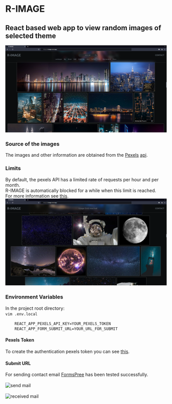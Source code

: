 # R-IMAGE 
## React based web app to view random images of selected theme
![screenshot](./screenshots/01.png)<br>
### Source of the images
The images and other information are obtained from the [Pexels](https://www.pexels.com/ "") [api](https://www.pexels.com/api/documentation/ "").<br>
### Limits
By default, the pexels API has a limited rate of requests per hour and per month.<br>
R-IMAGE is automatically blocked for a while when this limit is reached.<br>
For more information see [this](https://www.pexels.com/api/documentation/#guidelines, "").<br>
![blocked](./screenshots/07.png)<br>
### Environment Variables
In the project root directory:<br>
```vim .env.local```<br>
```
    REACT_APP_PEXELS_API_KEY=YOUR_PEXELS_TOKEN
    REACT_APP_FORM_SUBMIT_URL=YOUR_URL_FOR_SUBMIT
```
#### Pexels Token
To create the authentication pexels token you can see [this](https://www.pexels.com/api/documentation/#authorization "").<br>
#### Submit URL
For sending contact email [FormsPree](https://formspree.io "") has been tested successfully.<br><br>
![send mail](./screenshots/04.png)<br><br>
![received mail](./screenshots/06.png)<br>